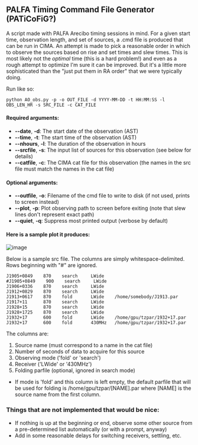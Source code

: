 ## PALFA Timing Command File Generator (PATiCoFiG?)

A script made with PALFA Arecibo timing sessions in mind.  For a given start time, observation length, and set of sources, a .cmd file is produced that can be run in CIMA.  An attempt is made to pick a reasonable order in which to observe the sources based on rise and set times and slew times.  This is most likely not the *optimal* time (this is a hard problem!) and even as a rough attempt to optimize I'm sure it can be improved.  But it's a little more sophisticated than the "just put them in RA order" that we were typically doing.

Run like so:
```
python AO_obs.py -p -o OUT_FILE -d YYYY-MM-DD -t HH:MM:SS -l OBS_LEN_HR -s SRC_FILE -c CAT_FILE
```

#### Required arguments:
* **--date**, **-d**: The start date of the observation (AST)
* **--time**, **-t**: The start time of the observation (AST)
* **--nhours**, **-l**: The duration of the observation in hours
* **--srcfile**, **-s**: The input list of sources for this observation (see below for details)
* **--catfile**, **-c**: The CIMA cat file for this observation (the names in the src file must match the names in the cat file)

#### Optional arguments:
* **--outfile**, **-o**: Filename of the cmd file to write to disk (if not used, prints to screen instead)
* **--plot**, **-p**: Plot observing path to screen before exiting (note that slew lines don't represent exact path)
* **--quiet**, **-q**: Suppress most printed output (verbose by default)

####  Here is a sample plot it produces:

![image](https://github.com/chitrangpatel/plan-AO-obs.git/obs_path.png?raw=true "Observation path") 



Below is a sample src file.  The columns are simply whitespace-delimited.  Rows beginning with "#" are ignored.

```
J1905+0849    870    search     LWide
#J1905+0849    900    search     LWide
J1906+0336    870    search     LWide
J1912+0829    870    search     LWide
J1913+0617    870    fold       LWide    /home/somebody/J1913.par
J1917+11      870    search     LWide
J1928+15      870    search     LWide
J1928+1725    870    search     LWide
J1932+17      600    fold       LWide    /home/gpu/tzpar/1932+17.par
J1932+17      600    fold       430MHz   /home/gpu/tzpar/1932+17.par
```

The columns are:

1. Source name (must correspond to a name in the cat file)
2. Number of seconds of data to acquire for this source
3. Observing mode ('fold' or 'search')
4. Receiver ('LWide' or '430MHz')
5. Folding parfile (optional, ignored in search mode)
 * If mode is 'fold' and this column is left empty, the default parfile that will be used for folding is /home/gpu/tzpar/[NAME].par where [NAME] is the source name from the first column.

### Things that are not implemented that would be nice:
* If nothing is up at the beginning or end, observe some other source from a pre-determined list automatically (or with a prompt, anyway)
* Add in some reasonable delays for switching receivers, settling, etc.
